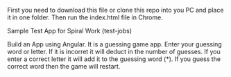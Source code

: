 First you need to download this file or clone this repo into you PC and place it in one folder. Then run the index.html file in Chrome.

Sample Test App for Spiral Work (test-jobs)

Build an App using Angular. It is a guessing game app.
Enter your guessing word or letter. If it is incorret it will deduct in the number of guesses. If you enter a correct letter it will add it to the guessing word (*).
If you guess the correct word then the game will restart.
